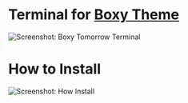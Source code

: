 # Terminal for [Boxy Theme](https://github.com/oivva/st-boxy)

![Screenshot: Boxy Tomorrow Terminal](http://i.imgur.com/UwQEuHz.png)


# How to Install

![Screenshot: How Install](http://i.imgur.com/JXtkEFN.png)